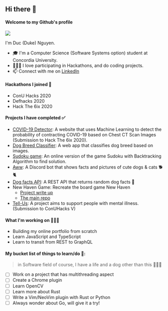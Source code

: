 ## Hi there 👋

#### Welcome to my Github's profile
![](https://komarev.com/ghpvc/?username=DukeNgn&color=brightgreen)

I'm Duc (Duke) Nguyen.
- 🎓  I'm a Computer Science (Software Systems option) student at Concordia University. 
- 👨🏻‍💻  I love participating in Hackathons, and do coding projects. 
- 📫  Connect with me on [LinkedIn](https://www.linkedin.com/in/ductringn/)

#### Hackathons I joined 🚀
+ ConU Hacks 2020
+ Defhacks 2020
+ Hack The 6ix 2020

#### Projects I have completed ✅
+ [COVID-19 Detector](https://github.com/DukeNgn/COVID19-Detector): A website that uses Machine Learning to detect the probability of contracting COVID-19 based on Chest CT Scan Images (Submission to Hack The 6ix 2020).
+ [Dog Breed Classifier](https://github.com/DukeNgn/Dog-breed-Classifier): A web app that classifies dog breed based on images.
+ [Sudoku game](https://github.com/DukeNgn/Sudoku-Game): An online version of the game Sudoku with Backtracking Algorithm to find solution.
+ [Aww](https://github.com/DukeNgn/Aww): A Discord bot that shows facts and pictures of cute dogs & cats 🐕🐈
+ [Dog facts API](https://github.com/DukeNgn/Dog-facts-API): A REST API that returns random dog facts 🐶
+ New Haven Game: Recreate the board game New Haven
    - [Project write up](https://github.com/DukeNgn/New-Haven-sources)
    - [The main repo](https://github.com/DukeNgn/New-Haven-Board-Game)
+ [Tell-Us](https://github.com/DukeNgn/Tell-Us): A project aims to support people with mental illness. (Submission to ConUHacks V)

#### What I'm working on 👨🏻‍💻
+ Building my online portfolio from scratch
+ Learn JavaScript and TypeScript
+ Learn to transit from REST to GraphQL

#### My bucket list of things to learn/do 🌱:
> in Software field of course, I have a life and a dog other than this 🤷🏻‍♂️
+ [ ] Work on a project that has multithreading aspect
+ [ ] Create a Chrome plugin
+ [ ] Learn OpenCV
+ [ ] Learn more about Rust
+ [ ] Write a Vim/NeoVim plugin with Rust or Python
+ [ ] Always wonder about Go, will give it a try!
